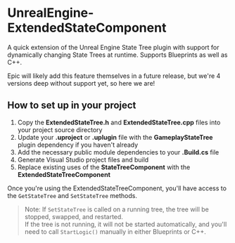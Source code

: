 # UnrealEngine-ExtendedStateComponent

A quick extension of the Unreal Engine State Tree plugin with support for dynamically changing State Trees at runtime.
Supports Blueprints as well as C++.

Epic will likely add this feature themselves in a future release, but we're 4 versions deep without support yet, so here we are!

## How to set up in your project

1. Copy the **ExtendedStateTree.h** and **ExtendedStateTree.cpp** files into your project source directory
2. Update your **.uproject** or **.uplugin** file with the **GameplayStateTree** plugin dependency if you haven't already
3. Add the necessary public module dependencies to your **.Build.cs** file
4. Generate Visual Studio project files and build
5. Replace existing uses of the **StateTreeComponent** with the **ExtendedStateTreeComponent** 

Once you're using the ExtendedStateTreeComponent, you'll have access to the `GetStateTree` and `SetStateTree` methods.

> Note: If `SetStateTree` is called on a running tree, the tree will be stopped, swapped, and restarted.</br>
If the tree is not running, it will not be started automatically, and you'll need to call `StartLogic()` manually in either Blueprints or C++.
